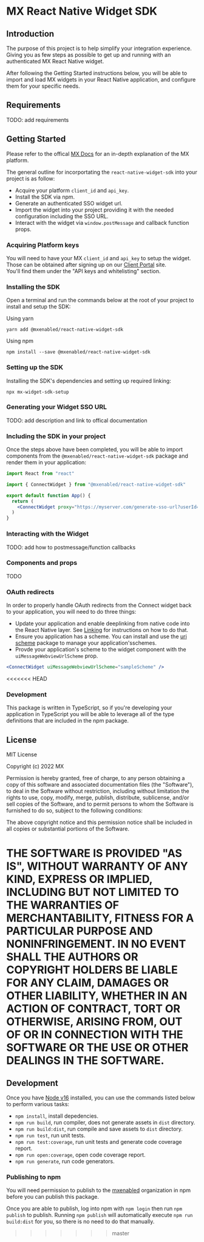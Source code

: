 # MX React Native Widget SDK

## Introduction 

The purpose of this project is to help simplify your integration experience. Giving you as few steps as possible to get up and running with an authenticated MX React Native widget.

After following the Getting Started instructions below, you will be able to import and load MX widgets in your React Native application, and configure them for your specific needs.  

## Requirements

TODO: add requirements
## Getting Started

Please refer to the offical [MX Docs](https://docs.mx.com/) for an in-depth explanation of the MX platform.   

The general outline for incorportating the `react-native-widget-sdk` into your project is as follow:

* Acquire your platform `client_id` and `api_key`.
* Install the SDK via npm.
* Generate an authenticated SSO widget url.
* Import the widget into your project providing it with the needed configuration including the SSO URL.
* Interact with the widget via `window.postMessage` and callback function props.

### Acquiring Platform keys

You will need to have your MX `client_id` and `api_key` to setup the widget.  
Those can be obtained after signing up on our [Client Portal](https://dashboard.mx.com) site.  
You'll find them under the "API keys and whitelisting" section.

### Installing the SDK

Open a terminal and run the commands below at the root of your project to
install and setup the SDK:

Using yarn
```
yarn add @mxenabled/react-native-widget-sdk
```

Using npm
```
npm install --save @mxenabled/react-native-widget-sdk
```

### Setting up the SDK

Installing the SDK's dependencies and setting up required linking:

```
npx mx-widget-sdk-setup
```
### Generating your Widget SSO URL

TODO: add description and link to offical documentation

### Including the SDK in your project  

Once the steps above have been completed, you will be able to import components
from the `@mxenabled/react-native-widget-sdk` package and render them in your
application:

```jsx
import React from "react"

import { ConnectWidget } from "@mxenabled/react-native-widget-sdk"

export default function App() {
  return (
    <ConnectWidget proxy="https://myserver.com/generate-sso-url?userId=123" />
  )
}
```

### Interacting with the Widget

TODO: add how to postmessage/function callbacks
### Components and props

TODO

### OAuth redirects

In order to properly handle OAuth redirects from the Connect widget back to
your application, you will need to do three things:

- Update your application and enable deeplinking from native code into the
  React Native layer. See [Linking](https://reactnative.dev/docs/linking) for instructions on how to do that.
- Ensure you application has a scheme. You can install and use the [uri scheme](https://www.npmjs.com/package/uri-scheme) package to manage your application'sschemes.
- Provde your application's scheme to the widget component with the
  `uiMessageWebviewUrlScheme` prop.

```jsx
<ConnectWidget uiMessageWebviewUrlScheme="sampleScheme" />
```

<<<<<<< HEAD
### Development

This package is written in TypeScript, so if you're developing your application
in TypeScript you will be able to leverage all of the type definitions that are
included in the npm package.

## License

MIT License

Copyright (c) 2022 MX 

Permission is hereby granted, free of charge, to any person obtaining a copy
of this software and associated documentation files (the "Software"), to deal
in the Software without restriction, including without limitation the rights
to use, copy, modify, merge, publish, distribute, sublicense, and/or sell
copies of the Software, and to permit persons to whom the Software is
furnished to do so, subject to the following conditions:

The above copyright notice and this permission notice shall be included in all
copies or substantial portions of the Software.

THE SOFTWARE IS PROVIDED "AS IS", WITHOUT WARRANTY OF ANY KIND, EXPRESS OR
IMPLIED, INCLUDING BUT NOT LIMITED TO THE WARRANTIES OF MERCHANTABILITY,
FITNESS FOR A PARTICULAR PURPOSE AND NONINFRINGEMENT. IN NO EVENT SHALL THE
AUTHORS OR COPYRIGHT HOLDERS BE LIABLE FOR ANY CLAIM, DAMAGES OR OTHER
LIABILITY, WHETHER IN AN ACTION OF CONTRACT, TORT OR OTHERWISE, ARISING FROM,
OUT OF OR IN CONNECTION WITH THE SOFTWARE OR THE USE OR OTHER DEALINGS IN THE
SOFTWARE.
=======

## Development

Once you have [Node v16](https://nodejs.org/en/download/) installed, you can
use the commands listed below to perform various tasks:

- `npm install`, install depedencies.
- `npm run build`, run compiler, does not generate assets in `dist` directory.
- `npm run build:dist`, run compile and save assets to `dist` directory.
- `npm run test`, run unit tests.
- `npm run test:coverage`, run unit tests and generate code coverage report.
- `npm run open:coverage`, open code coverage report.
- `npm run generate`, run code generators.

### Publishing to npm

You will need permission to publish to the
[mxenabled](https://www.npmjs.com/org/mxenabled) organization in npm before you
can publish this package.

Once you are able to publish, log into npm with `npm login` then run `npm
publish` to publish. Running `npm publish` will automatically execute `npm run
build:dist` for you, so there is no need to do that manually.
>>>>>>> master
